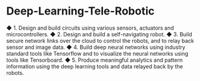 # Deep-Learning-Tele-Robotic
◆ 1. Design and build circuits using various sensors, actuators and microcontrollers. ◆ 2. Design and build a self-navigating robot. ◆ 3. Build secure network links over the cloud to control the robots, and to relay back sensor and image data. ◆ 4. Build deep neural networks using industry standard tools like Tensorflow and to visualize the neural networks using tools like Tensorboard. ◆ 5. Produce meaningful analytics and pattern information using the deep learning tools and data relayed back by the robots.
